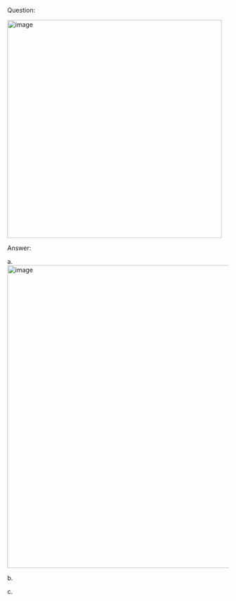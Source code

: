 Question:

<img width="488" height="497" alt="image" src="https://github.com/user-attachments/assets/2e9f50c6-b56f-41f6-bc7d-91d738dc56a1" />


Answer:

a.
<img width="1189" height="690" alt="image" src="https://github.com/user-attachments/assets/1c5f7134-df91-49ce-83a3-3af1ccd60d7a" />

b.

c.

